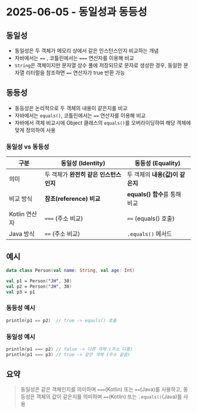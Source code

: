 # 2025-06-05 - 동일성과 동등성

## 동일성

- 동일성은 두 객체가 메모리 상에서 같은 인스턴스인지 비교하는 개념
- 자바에서는 `==` , 코틀린에서는 `===` 연산자를 이용해 비교
- `String`은 객체이지만 문자열 상수 풀에 저장되므로 문자로 생성한 경우, 동일한 문자열 리터럴을 참조하면 `==` 연산자가 true 반환 가능

## 동등성

- 동등성은 논리적으로 두 객체의 내용이 같은지를 비교
- 자바에서는 `equals()`, 코틀린에서는 `==` 연산자를 이용해 비교
- 자바에서 객체 비교시에 Object 클래스의 `equals()`를 오버라이딩하여 해당 객체에 맞게 정의하여 사용

### 동일성 vs 동등성

| 구분         | 동일성 (Identity)          | 동등성 (Equality)         |
| ---------- | ----------------------- | ---------------------- |
| 의미         | 두 객체가 **완전히 같은 인스턴스인지** | 두 객체의 **내용(값)이 같은지**   |
| 비교 방식      | **참조(reference) 비교**    | **equals() 함수**를 통해 비교 |
| Kotlin 연산자 | `===` (주소 비교)           | `==` (equals() 호출)     |
| Java 방식    | `==` (주소 비교)            | `.equals()` 메서드        |

## 예시

```kotlin
data class Person(val name: String, val age: Int)

val p1 = Person("JH", 30)
val p2 = Person("JH", 30)
val p3 = p1
```

### 동등성 예시

```kotlin
println(p1 == p2)  // true -> eqauls() 호출
```

### 동일성 예시

```kotlin
println(p1 === p2) // false -> 다른 객체 (주소 다름)
println(p1 === p3) // true -> 같은 객체 (주소 같음)
```

## 요약

> 동일성은 같은 객체인지를 의미하며 `===`(Kotlin) 또는 `==`(Java)를 사용하고,
> 동등성은 객체의 값이 같은지를 의미하며 `==`(Kotlin) 또는 `.equals()`(Java)를 사용 

